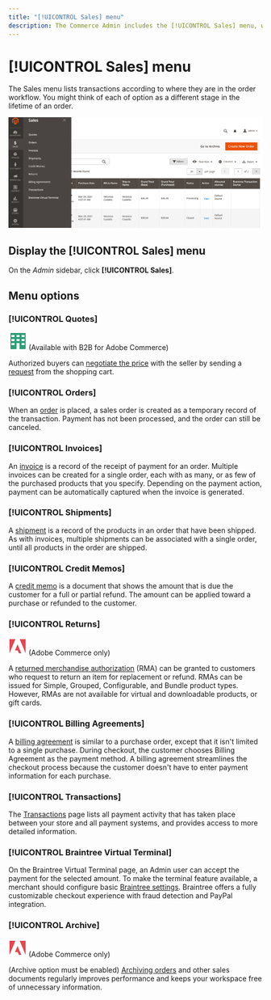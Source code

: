 ```yaml
---
title: "[!UICONTROL Sales] menu"
description: The Commerce Admin includes the [!UICONTROL Sales] menu, which provides access to tools for working with orders according to where they are in the workflow.
---
```

# [!UICONTROL Sales] menu

The Sales menu lists transactions according to where they are in the order workflow. You might think of each of option as a different stage in the lifetime of an order.

![Sales menu](./assets/admin-menu-sales.png)<!-- zoom -->

## Display the [!UICONTROL Sales] menu

On the _Admin_ sidebar, click **[!UICONTROL Sales]**.

## Menu options

### [!UICONTROL Quotes]

![B2B for Adobe Commerce](../assets/b2b.svg) (Available with B2B for Adobe Commerce)

Authorized buyers can [negotiate the price](../b2b/quotes.md) with the seller by sending a [request](../b2b/quote-request.md) from the shopping cart.

### [!UICONTROL Orders]

When an [order](orders.md) is placed, a sales order is created as a temporary record of the transaction. Payment has not been processed, and the order can still be canceled.

### [!UICONTROL Invoices]

An [invoice](invoices.md) is a record of the receipt of payment for an order. Multiple invoices can be created for a single order, each with as many, or as few of the purchased products that you specify. Depending on the payment action, payment can be automatically captured when the invoice is generated.

### [!UICONTROL Shipments]

A [shipment](shipments.md) is a record of the products in an order that have been shipped. As with invoices, multiple shipments can be associated with a single order, until all products in the order are shipped.

### [!UICONTROL Credit Memos]

A [credit memo](credit-memos.md) is a document that shows the amount that is due the customer for a full or partial refund. The amount can be applied toward a purchase or refunded to the customer.

### [!UICONTROL Returns]

![Adobe Commerce](../assets/adobe-logo.svg) (Adobe Commerce only)

A [returned merchandise authorization](returns.md) (RMA) can be granted to customers who request to return an item for replacement or refund. RMAs can be issued for Simple, Grouped, Configurable, and Bundle product types. However, RMAs are not available for virtual and downloadable products, or gift cards.

### [!UICONTROL Billing Agreements]

A [billing agreement](paypal-billing-agreements.md) is similar to a purchase order, except that it isn't limited to a single purchase. During checkout, the customer chooses Billing Agreement as the payment method. A billing agreement streamlines the checkout process because the customer doesn't have to enter payment information for each purchase.

### [!UICONTROL Transactions]

The [Transactions](transactions.md) page lists all payment activity that has taken place between your store and all payment systems, and provides access to more detailed information.

### [!UICONTROL Braintree Virtual Terminal]

On the Braintree Virtual Terminal page, an Admin user can accept the payment for the selected amount. To make the terminal feature available, a merchant should configure basic [Braintree settings](braintree.md). Braintree offers a fully customizable checkout experience with fraud detection and PayPal integration.

### [!UICONTROL Archive]

![Adobe Commerce](../assets/adobe-logo.svg) (Adobe Commerce only)

(Archive option must be enabled) [Archiving orders](order-archive.md) and other sales documents regularly improves performance and keeps your workspace free of unnecessary information.
